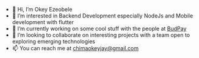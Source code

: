 - 👋 Hi, I’m Okey Ezeobele
- 👀 I’m interested in Backend Development especially NodeJs and Mobile development with flutter
- 🌱 I’m currently working on some cool stuff with the people at [BudPay](https://www.budpay.com/uk)
- 💞️ I’m looking to collaborate on interesting projects with a team open to exploring emerging technologies
- 📫 You can reach me at chimaokeyjay@gmail.com

<!---
OkeyEzeobele/OkeyEzeobele is a ✨ special ✨ repository because its `README.md` (this file) appears on your GitHub profile.
You can click the Preview link to take a look at your changes.
--->
